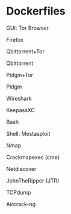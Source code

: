 # Dockerfiles

GUI:
Tor Browser

Firefox

Qbittorrent+Tor

Qbittorrent

Pidgin+Tor

Pidgin

Wireshark

KeepassXC

Bash

Shell:
Mestasploit

Nmap

Crackmapexec (cme)

Netdiscover

JohnTheRipper (JTR)

TCPdump

Aircrack-ng
